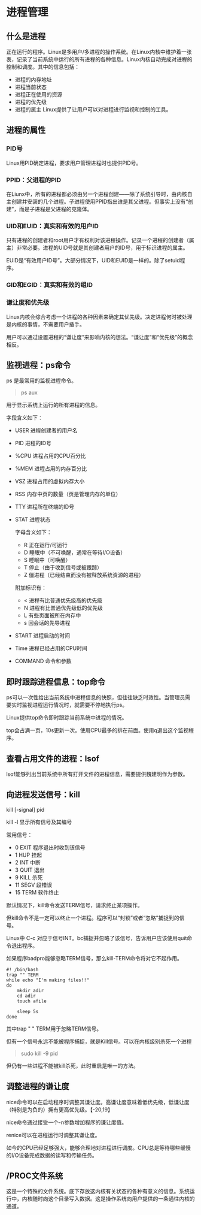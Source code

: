 # 进程管理
## 什么是进程
正在运行的程序。Linux是多用户/多进程的操作系统。在Linux内核中维护着一张表，记录了当前系统中运行的所有进程的各种信息。Linux内核自动完成对进程的控制和调度。其中的信息包括：
- 进程的内存地址
- 进程当前状态
- 进程正在使用的资源
- 进程的优先级
- 进程的属主
Linux提供了让用户可以对进程进行监视和控制的工具。

## 进程的属性

### PID号
Linux用PID确定进程，要求用户管理进程时也提供PID号。

### PPID：父进程的PID
在Liunx中，所有的进程都必须由另一个进程创建——除了系统引导时，由内核自主创建并安装的几个进程。子进程使用PPID指出谁是其父进程。但事实上没有“创建”，而是子进程是父进程的克隆体。

### UID和EUID：真实和有效的用户ID
只有进程的创建者和root用户才有权利对该进程操作。记录一个进程的创建者（属主）非常必要。进程的UID号就是其创建者用户的ID号，用于标识进程的属主。

EUID是“有效用户ID号”。大部分情况下，UID和EUID是一样的。除了setuid程序。

### GID和EGID：真实和有效的组ID

### 谦让度和优先级
Linux内核会综合考虑一个进程的各种因素来确定其优先级。决定进程何时被处理是内核的事情，不需要用户插手。

用户可以通过设置进程的“谦让度”来影响内核的想法。“谦让度”和“优先级”的概念相反。

## 监视进程：ps命令
ps 是最常用的监视进程命令。
>ps aux

用于显示系统上运行的所有进程的信息。

字段含义如下：
- USER 进程创建者的用户名
- PID 进程的ID号
- %CPU 进程占用的CPU百分比
- %MEM 进程占用的内存百分比
- VSZ 进程占用的虚拟内存大小
- RSS 内存中页的数量（页是管理内存的单位）
- TTY 进程所在终端的ID号
- STAT 进程状态

	字母含义如下：
	- R 正在运行/可运行
	- D 睡眠中（不可唤醒，通常在等待I/O设备）
	- S 睡眠中（可唤醒）
	- T 停止（由于收到信号或被跟踪）
	- Z 僵进程（已经结束而没有被释放系统资源的进程）

	附加标识有：
	- < 进程有比普通优先级高的优先级
	- N 进程有比普通优先级低的优先级
	- L 有些页面被所在内存中
	- s 回会话的先导进程
- START 进程启动的时间
- Time 进程已经占用的CPU时间
- COMMAND 命令和参数

## 即时跟踪进程信息：top命令
ps可以一次性给出当前系统中进程信息的快照，但往往缺乏时效性。当管理员需要实时监视进程运行情况时，就需要不停地执行ps。

Linux提供top命令即时跟踪当前系统中进程的情况。

top会占满一页，10s更新一次。使用CPU最多的排在前面。使用q退出这个监视程序。

## 查看占用文件的进程：lsof
lsof能够列出当前系统中所有打开文件的进程信息，需要提供魏建明作为参数。

## 向进程发送信号：kill
kill [-signal] pid

kill -l 显示所有信号及其编号

常用信号：
- 0 EXIT 程序退出时收到该信号
- 1 HUP 挂起
- 2 INT 中断
- 3 QUIT 退出
- 9 KILL 杀死
- 11 SEGV 段错误
- 15 TERM 软件终止

默认情况下，kill命令发送TERM信号，请求终止某项操作。

但kill命令不是一定可以终止一个进程。程序可以“封锁”或者“忽略”捕捉到的信号。

Linux中 C-c 对应于信号INT。bc捕捉并忽略了该信号，告诉用户应该使用quit命令退出程序。

如果程序badpro能够忽略TERM信号，那么kill-TERM命令将对它不起作用。

````
#! /bin/bash
trap "" TERM
while echo "I'm making files!!"
do
	mkdir adir
	cd adir
	touch afile

	sleep 5s
done
````

其中trap " " TERM用于忽略TERM信号。

但有一个信号永远不能被程序捕捉，就是Kill信号。可以在内核级别杀死一个进程
>sudo kill -9 pid

但仍有一些进程不能被kill杀死，此时重启是唯一的方法。

## 调整进程的谦让度
nice命令可以在启动程序时调整其谦让度。高谦让度意味着低优先级，低谦让度（特别是为负的）拥有更高优先级。【-20,19】

nice命令通过接受一个-n参数增加程序的谦让度值。

renice可以在进程运行时调整其谦让度。

如今的CPU已经足够强大，能够合理地对进程进行调度。CPU总是等待哪些缓慢的I/O设备完成数据的读写和传输任务。

## /PROC文件系统
这是一个特殊的文件系统。底下存放这内核有关状态的各种有意义的信息。系统运行中，内核随时向这个目录写入数据。这是操作系统向用户提供的一条通往内核的通道。
